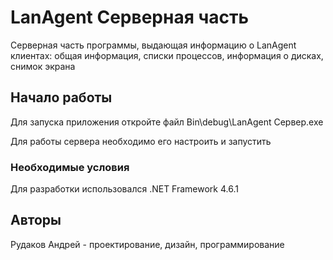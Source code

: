# LanAgent Серверная часть

Серверная часть программы, выдающая информацию о LanAgent клиентах: общая информация, списки процессов, информация о дисках, снимок экрана

## Начало работы

Для запуска приложения откройте файл Bin\debug\LanAgent Сервер.exe

Для работы сервера необходимо его настроить и запустить

### Необходимые условия

Для разработки использовался .NET Framework 4.6.1


## Авторы

Рудаков Андрей - проектирование, дизайн, программирование
